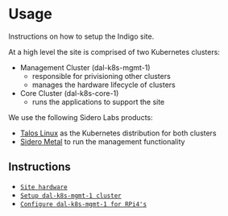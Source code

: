 # Usage

Instructions on how to setup the Indigo site.

At a high level the site is comprised of two Kubernetes clusters:
* Management Cluster (dal-k8s-mgmt-1)
  * responsible for privisioning other clusters
  * manages the hardware lifecycle of clusters
* Core Cluster (dal-k8s-core-1)
  * runs the applications to support the site

We use the following Sidero Labs products:
* [Talos Linux](https://www.talos.dev/) as the Kubernetes distribution for both clusters
* [Sidero Metal](https://www.sidero.dev/) to run the management functionality

## Instructions

* [`Site hardware`](docs/HARDWARE.md)
* [`Setup dal-k8s-mgmt-1 cluster`](docs/CLUSTER-MGMT.md)
* [`Configure dal-k8s-mgmt-1 for RPi4's`](docs/CLUSTER-MGMT-SIDERO.md)
